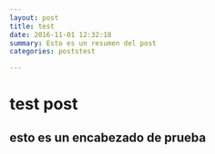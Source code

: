 ```yaml
---
layout: post
title: test
date: 2016-11-01 12:32:18
summary: Esto es un resumen del post
categories: poststest

---
```

# test post

## esto es un encabezado de prueba





